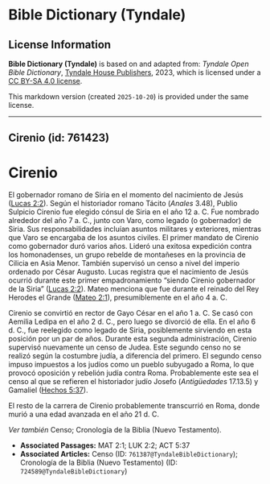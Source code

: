 # Bible Dictionary (Tyndale)

## License Information

**Bible Dictionary (Tyndale)** is based on and adapted from: _Tyndale Open Bible Dictionary_, [Tyndale House Publishers](https://tyndaleopenresources.com/), 2023, which is licensed under a [CC BY-SA 4.0 license](https://creativecommons.org/licenses/by-sa/4.0/legalcode.en).

This markdown version (created `2025-10-20`) is provided under the same license.



--------------------------------

## Cirenio (id: 761423)

Cirenio
=======

El gobernador romano de Siria en el momento del nacimiento de Jesús ([Lucas 2:2](https://ref.ly/Luke2:2)). Según el historiador romano Tácito (*Anales* 3\.48\), Publio Sulpicio Cirenio fue elegido cónsul de Siria en el año 12 a. C. Fue nombrado alrededor del año 7 a. C., junto con Varo, como legado (o gobernador) de Siria. Sus responsabilidades incluían asuntos militares y exteriores, mientras que Varo se encargaba de los asuntos civiles. El primer mandato de Cirenio como gobernador duró varios años. Lideró una exitosa expedición contra los homonadenses, un grupo rebelde de montañeses en la provincia de Cilicia en Asia Menor. También supervisó un censo a nivel del imperio ordenado por César Augusto. Lucas registra que el nacimiento de Jesús ocurrió durante este primer empadronamiento “siendo Cirenio gobernador de la Siria” ([Lucas 2:2](https://ref.ly/Luke2:2)). Mateo menciona que fue durante el reinado del Rey Herodes el Grande ([Mateo 2:1](https://ref.ly/Matt2:1)), presumiblemente en el año 4 a. C.

Cirenio se convirtió en rector de Gayo César en el año 1 a. C. Se casó con Aemilia Ledipa en el año 2 d. C., pero luego se divorció de ella. En el año 6 d. C., fue reelegido como legado de Siria, posiblemente sirviendo en esta posición por un par de años. Durante esta segunda administración, Cirenio supervisó nuevamente un censo de Judea. Este segundo censo no se realizó según la costumbre judía, a diferencia del primero. El segundo censo impuso impuestos a los judíos como un pueblo subyugado a Roma, lo que provocó oposición y rebelión judía contra Roma. Probablemente este sea el censo al que se refieren el historiador judío Josefo (*Antigüedades* 17\.13\.5\) y Gamaliel ([Hechos 5:37](https://ref.ly/Acts5:37)).

El resto de la carrera de Cirenio probablemente transcurrió en Roma, donde murió a una edad avanzada en el año 21 d. C.

*Ver también* Censo; Cronología de la Biblia (Nuevo Testamento).

* **Associated Passages:** MAT 2:1; LUK 2:2; ACT 5:37
* **Associated Articles:** Censo (ID: `761387@TyndaleBibleDictionary`); Cronología de la Biblia (Nuevo Testamento) (ID: `724589@TyndaleBibleDictionary`)

